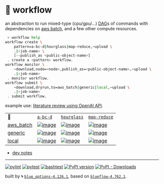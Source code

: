 # 📜 workflow

an abstraction to run mixed-type (cpu/gpu/...) [DAG](https://networkx.org/documentation/stable/reference/classes/digraph.html)s of commands with dependencies on [aws batch](https://aws.amazon.com/batch/), and a few other compute resources.

```bash
 > workflow help
workflow create \
	pattern=a-bc-d|hourglass|map-reduce,~upload \
	.|<job-name> \
	[--publish_as <public-object-name>]
 . create a <pattern> workflow.
workflow monitor \
	~download,node=<node>,publish_as=<public-object-name>,~upload \
	.|<job-name>
 . monitor workflow.
workflow submit \
	~download,dryrun,to=aws_batch|generic|local,~upload \
	.|<job-name>
 . submit workflow.
```

example use: [literature review using OpenAI API](https://github.com/kamangir/openai-commands/tree/main/openai_commands/literature_review).

|   |   |   |   |
| --- | --- | --- | --- |
| 📜 | [`a-bc-d`](./patterns/a-bc-d.dot) | [`hourglass`](./patterns/hourglass.dot) | [`map-reduce`](./patterns/map-reduce.dot) |
| [aws_batch](./runners/aws_batch.py) | [![image](https://kamangir-public.s3.ca-central-1.amazonaws.com/aws_batch-a-bc-d/workflow.gif?raw=true&random=Lj3hrf9GX2hVk5Bu)](https://kamangir-public.s3.ca-central-1.amazonaws.com/aws_batch-a-bc-d/workflow.gif?raw=true&random=Lj3hrf9GX2hVk5Bu) | [![image](https://kamangir-public.s3.ca-central-1.amazonaws.com/aws_batch-hourglass/workflow.gif?raw=true&random=hSbzV9CWYweXwW4L)](https://kamangir-public.s3.ca-central-1.amazonaws.com/aws_batch-hourglass/workflow.gif?raw=true&random=hSbzV9CWYweXwW4L) | [![image](https://kamangir-public.s3.ca-central-1.amazonaws.com/aws_batch-map-reduce/workflow.gif?raw=true&random=uT6jevaWKdglUDkr)](https://kamangir-public.s3.ca-central-1.amazonaws.com/aws_batch-map-reduce/workflow.gif?raw=true&random=uT6jevaWKdglUDkr) |
| [generic](./runners/generic.py) | [![image](https://kamangir-public.s3.ca-central-1.amazonaws.com/generic-a-bc-d/workflow.gif?raw=true&random=eVRXjrvdMcYkzr18)](https://kamangir-public.s3.ca-central-1.amazonaws.com/generic-a-bc-d/workflow.gif?raw=true&random=eVRXjrvdMcYkzr18) | [![image](https://kamangir-public.s3.ca-central-1.amazonaws.com/generic-hourglass/workflow.gif?raw=true&random=aUOd3CNUUQf2TRT0)](https://kamangir-public.s3.ca-central-1.amazonaws.com/generic-hourglass/workflow.gif?raw=true&random=aUOd3CNUUQf2TRT0) | [![image](https://kamangir-public.s3.ca-central-1.amazonaws.com/generic-map-reduce/workflow.gif?raw=true&random=HQ635tM1Ia5v5W2R)](https://kamangir-public.s3.ca-central-1.amazonaws.com/generic-map-reduce/workflow.gif?raw=true&random=HQ635tM1Ia5v5W2R) |
| [local](./runners/local.py) | [![image](https://kamangir-public.s3.ca-central-1.amazonaws.com/local-a-bc-d/workflow.gif?raw=true&random=bERqLIUcAHOClseu)](https://kamangir-public.s3.ca-central-1.amazonaws.com/local-a-bc-d/workflow.gif?raw=true&random=bERqLIUcAHOClseu) | [![image](https://kamangir-public.s3.ca-central-1.amazonaws.com/local-hourglass/workflow.gif?raw=true&random=aoTsWdeX61BAq5GJ)](https://kamangir-public.s3.ca-central-1.amazonaws.com/local-hourglass/workflow.gif?raw=true&random=aoTsWdeX61BAq5GJ) | [![image](https://kamangir-public.s3.ca-central-1.amazonaws.com/local-map-reduce/workflow.gif?raw=true&random=BwvphzYbhM9uzUSD)](https://kamangir-public.s3.ca-central-1.amazonaws.com/local-map-reduce/workflow.gif?raw=true&random=BwvphzYbhM9uzUSD) |

- [dev notes](https://arash-kamangir.medium.com/%EF%B8%8F-openai-experiments-54-e49117dc69ef)

---


[![pylint](https://github.com/kamangir/notebooks-and-scripts/actions/workflows/pylint.yml/badge.svg)](https://github.com/kamangir/notebooks-and-scripts/actions/workflows/pylint.yml) [![pytest](https://github.com/kamangir/notebooks-and-scripts/actions/workflows/pytest.yml/badge.svg)](https://github.com/kamangir/notebooks-and-scripts/actions/workflows/pytest.yml) [![bashtest](https://github.com/kamangir/notebooks-and-scripts/actions/workflows/bashtest.yml/badge.svg)](https://github.com/kamangir/notebooks-and-scripts/actions/workflows/bashtest.yml) [![PyPI version](https://img.shields.io/pypi/v/notebooks-and-scripts.svg)](https://pypi.org/project/notebooks-and-scripts/) [![PyPI - Downloads](https://img.shields.io/pypi/dd/notebooks-and-scripts)](https://pypistats.org/packages/notebooks-and-scripts)

built by 🌀 [`blue_options-4.126.1`](https://github.com/kamangir/awesome-bash-cli), based on [`blueflow-4.762.1`](https://github.com/kamangir/notebooks-and-scripts).

